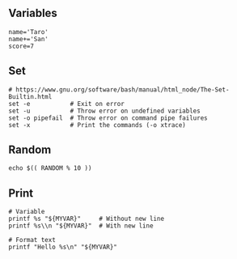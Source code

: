 ---
---

## Variables

```shell
name='Taro'
name+='San'
score=7
```

## Set

```shell
# https://www.gnu.org/software/bash/manual/html_node/The-Set-Builtin.html
set -e           # Exit on error
set -u           # Throw error on undefined variables
set -o pipefail  # Throw error on command pipe failures
set -x           # Print the commands (-o xtrace)
```

## Random

```shell
echo $(( RANDOM % 10 ))
```

## Print

```shell
# Variable
printf %s "${MYVAR}"     # Without new line
printf %s\\n "${MYVAR}"  # With new line

# Format text
printf "Hello %s\n" "${MYVAR}"
```
